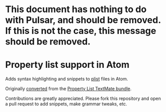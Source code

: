 # This document has nothing to do with Pulsar, and should be removed. If this is not the case, this message should be removed.

# Property list support in Atom

Adds syntax highlighting and snippets to [plist](https://en.wikipedia.org/wiki/Property_list)
files in Atom.

Originally [converted](http://flight-manual.atom.io/hacking-atom/sections/converting-from-textmate)
from the [Property List TextMate bundle](https://github.com/textmate/property-list.tmbundle).

Contributions are greatly appreciated. Please fork this repository and open a
pull request to add snippets, make grammar tweaks, etc.

